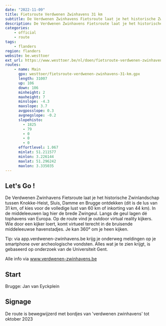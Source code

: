 ```yaml
---
date: "2022-11-09"
title: Fietsroute Verdwenen Zwinhavens 31 km
subtitle: De Verdwenen Zwinhavens Fietsroute laat je het historische Zwinlandschap tussen Knokke-Heist, Sluis, Damme en Brugge ontdekken (dit is de lus van 31 km, of kies voor de volledige lust van 60 km of inkorting van 44 km)
description: De Verdwenen Zwinhavens Fietsroute laat je het historische Zwinlandschap tussen Knokke-Heist, Sluis, Damme en Brugge ontdekken (dit is de lus van 31 km, of kies voor de volledige lust van 60 km of inkorting van 44 km)
categories:
    - official
    - route
tags:
    - flanders
region: flanders
website: be.westtoer
ext_url: https://www.westtoer.be/nl/doen/fietsroute-verdwenen-zwinhavens-31-km
routes:
    - name: Main
      gpx: westtoer/fietsroute-verdwenen-zwinhavens-31-km.gpx
      length: 31007
      up: 106
      down: 106
      minheight: 2
      maxheight: 7
      minslope: -4.3
      maxslope: 3.7
      avgposslope: 0.3
      avgnegslope: -0.2
      slopehisto:
        - 1825
        - 79
        - 0
        - 0
        - 0
      effortlevel: 1.067
      minlat: 51.211577
      minlon: 3.226144
      maxlat: 51.296242
      maxlon: 3.335035
---
```


## Let's Go ! 

De Verdwenen Zwinhavens Fietsroute laat je het historische Zwinlandschap tussen Knokke-Heist, Sluis, Damme en Brugge ontdekken (dit is de lus van 31 km, of kies voor de volledige lust van 60 km of inkorting van 44 km). In de middeleeuwen lag hier de brede Zwingeul. Langs de geul lagen dé tophavens van Europa. Op de route vind je outdoor virtual reality kijkers. Wie door een kijker loert, komt virtueel terecht in de bruisende middeleeuwse havenstadjes. Je kan 360° om je heen kijken. 

Tip: via app.verdwenen-zwinhavens.be krijg je onderweg meldingen op je smartphone over archeologische vondsten. Alles wat je te zien krijgt, is gebaseerd op onderzoek van de Universiteit Gent.

Alle info via www.verdwenen-zwinhavens.be

## Start

Brugge: Jan van Eyckplein

## Signage

De route is bewegwijzerd met bordjes van 'verdwenen zwinhavens' tot oktober 2023
